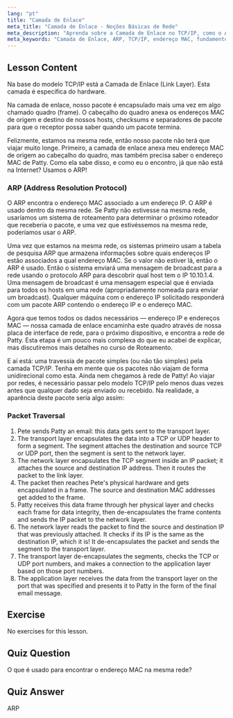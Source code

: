 ```yaml
---
lang: "pt"
title: "Camada de Enlace"
meta_title: "Camada de Enlace - Noções Básicas de Rede"
meta_description: "Aprenda sobre a Camada de Enlace no TCP/IP, como o ARP resolve endereços MAC e a travessia de pacotes. Entenda os fundamentos de rede com este tutorial de rede Linux."
meta_keywords: "Camada de Enlace, ARP, TCP/IP, endereço MAC, fundamentos de rede, rede Linux, iniciante, tutorial"
---
```


## Lesson Content

Na base do modelo TCP/IP está a Camada de Enlace (Link Layer). Esta camada é específica do hardware.

Na camada de enlace, nosso pacote é encapsulado mais uma vez em algo chamado quadro (frame). O cabeçalho do quadro anexa os endereços MAC de origem e destino de nossos hosts, checksums e separadores de pacote para que o receptor possa saber quando um pacote termina.

Felizmente, estamos na mesma rede, então nosso pacote não terá que viajar muito longe. Primeiro, a camada de enlace anexa meu endereço MAC de origem ao cabeçalho do quadro, mas também precisa saber o endereço MAC de Patty. Como ela sabe disso, e como eu o encontro, já que não está na Internet? Usamos o ARP!

### ARP (Address Resolution Protocol)

O ARP encontra o endereço MAC associado a um endereço IP. O ARP é usado dentro da mesma rede. Se Patty não estivesse na mesma rede, usaríamos um sistema de roteamento para determinar o próximo roteador que receberia o pacote, e uma vez que estivéssemos na mesma rede, poderíamos usar o ARP.

Uma vez que estamos na mesma rede, os sistemas primeiro usam a tabela de pesquisa ARP que armazena informações sobre quais endereços IP estão associados a qual endereço MAC. Se o valor não estiver lá, então o ARP é usado. Então o sistema enviará uma mensagem de broadcast para a rede usando o protocolo ARP para descobrir qual host tem o IP 10.10.1.4. Uma mensagem de broadcast é uma mensagem especial que é enviada para todos os hosts em uma rede (apropriadamente nomeada para enviar um broadcast). Qualquer máquina com o endereço IP solicitado responderá com um pacote ARP contendo o endereço IP e o endereço MAC.

Agora que temos todos os dados necessários — endereço IP e endereços MAC — nossa camada de enlace encaminha este quadro através de nossa placa de interface de rede, para o próximo dispositivo, e encontra a rede de Patty. Esta etapa é um pouco mais complexa do que eu acabei de explicar, mas discutiremos mais detalhes no curso de Roteamento.

E aí está: uma travessia de pacote simples (ou não tão simples) pela camada TCP/IP. Tenha em mente que os pacotes não viajam de forma unidirecional como esta. Ainda nem chegamos à rede de Patty! Ao viajar por redes, é necessário passar pelo modelo TCP/IP pelo menos duas vezes antes que qualquer dado seja enviado ou recebido. Na realidade, a aparência deste pacote seria algo assim:

### Packet Traversal

1. Pete sends Patty an email: this data gets sent to the transport layer.
2. The transport layer encapsulates the data into a TCP or UDP header to form a segment. The segment attaches the destination and source TCP or UDP port, then the segment is sent to the network layer.
3. The network layer encapsulates the TCP segment inside an IP packet; it attaches the source and destination IP address. Then it routes the packet to the link layer.
4. The packet then reaches Pete's physical hardware and gets encapsulated in a frame. The source and destination MAC addresses get added to the frame.
5. Patty receives this data frame through her physical layer and checks each frame for data integrity, then de-encapsulates the frame contents and sends the IP packet to the network layer.
6. The network layer reads the packet to find the source and destination IP that was previously attached. It checks if its IP is the same as the destination IP, which it is! It de-encapsulates the packet and sends the segment to the transport layer.
7. The transport layer de-encapsulates the segments, checks the TCP or UDP port numbers, and makes a connection to the application layer based on those port numbers.
8. The application layer receives the data from the transport layer on the port that was specified and presents it to Patty in the form of the final email message.

## Exercise

No exercises for this lesson.

## Quiz Question

O que é usado para encontrar o endereço MAC na mesma rede?

## Quiz Answer

ARP
